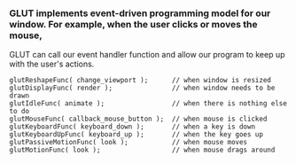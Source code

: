 ### GLUT implements event-driven programming model for our window. For example, when the user clicks or moves the mouse,
GLUT can call our event handler function and allow our program to keep up with the user's actions. 

  
    glutReshapeFunc( change_viewport );      // when window is resized
    glutDisplayFunc( render );               // when window needs to be drawn
    glutIdleFunc( animate );                 // when there is nothing else to do
    glutMouseFunc( callback_mouse_button );  // when mouse is clicked
    glutKeyboardFunc( keyboard_down );       // when a key is down
    glutKeyboardUpFunc( keyboard_up );       // when the key goes up
    glutPassiveMotionFunc( look );           // when mouse moves
    glutMotionFunc( look );                  // when mouse drags around
